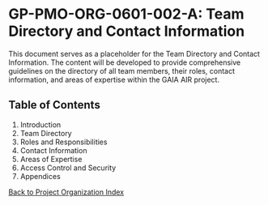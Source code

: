 # GP-PMO-ORG-0601-002-A: Team Directory and Contact Information

This document serves as a placeholder for the Team Directory and Contact Information. The content will be developed to provide comprehensive guidelines on the directory of all team members, their roles, contact information, and areas of expertise within the GAIA AIR project.

## Table of Contents

1. Introduction
2. Team Directory
3. Roles and Responsibilities
4. Contact Information
5. Areas of Expertise
6. Access Control and Security
7. Appendices

[Back to Project Organization Index](./index.md)
